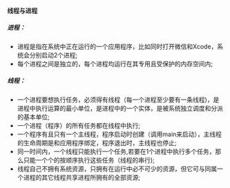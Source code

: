 #### 线程与进程

##### 进程：

- 进程是指在系统中正在运行的一个应用程序，比如同时打开微信和Xcode，系统会分别启动2个进程;
- 每个进程之间是独立的，每个进程均运行在其专用且受保护的内存空间内;

##### 线程：

- 一个进程要想执行任务，必须得有线程（每一个进程至少要有一条线程)，是进程中执行运算的最小单位，是进程中的一个实体，是被系统独立调度和分派的基本单位;
- 一个进程（程序）的所有任务都在线程中执行;
- 一个程序有且只有一个主线程，程序启动时创建（调用main来启动），主线程的生命周期是和应用程序绑定，程序退出时，主线程也停止;
- 同一时间内，一个线程只能执行一个任务,若要在1个进程中执行多个任务，那么只能一个个的按顺序执行这些任务（线程的串行);
- 线程自己不拥有系统资源，只拥有在运行中必不可少的资源，但它可与同属一个进程的其它线程共享进程所拥有的全部资源;
